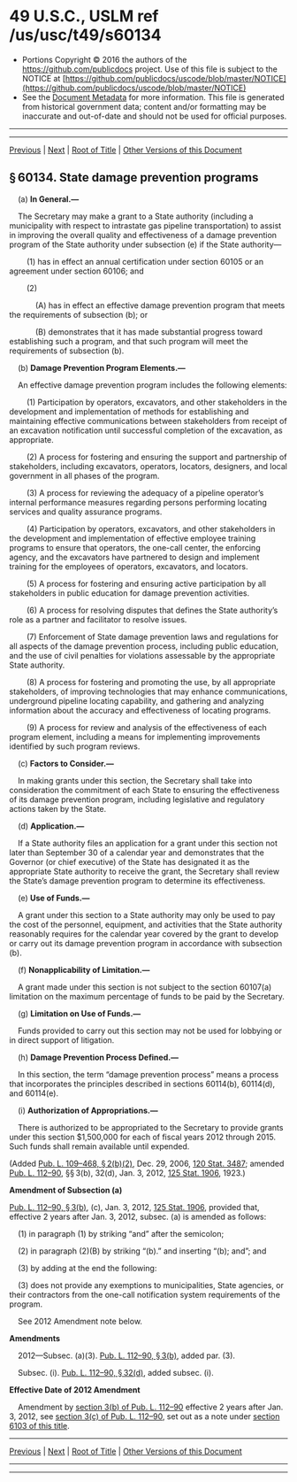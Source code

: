 ---
---

# 49 U.S.C., USLM ref /us/usc/t49/s60134

* Portions Copyright © 2016 the authors of the https://github.com/publicdocs project.
  Use of this file is subject to the NOTICE at [https://github.com/publicdocs/uscode/blob/master/NOTICE](https://github.com/publicdocs/uscode/blob/master/NOTICE)
* See the [Document Metadata](././../../../../..//README.md) for more information.
  This file is generated from historical government data; content and/or formatting may be inaccurate and out-of-date and should not be used for official purposes.

----------
----------

[Previous](./../../../../..//us/usc/t49/stVIII/ch601/m__us_usc_t49_s60133.md) | [Next](./../../../../..//us/usc/t49/stVIII/ch601/m__us_usc_t49_s60135.md) | [Root of Title](./../../../../../) | [Other Versions of this Document](https://publicdocs.github.io/go/links?ns=uslm&ref=%2Fus%2Fusc%2Ft49%2Fs60134)

## § 60134. State damage prevention programs

    (a) __In General.—__ 

    The Secretary may make a grant to a State authority (including a municipality with respect to intrastate gas pipeline transportation) to assist in improving the overall quality and effectiveness of a damage prevention program of the State authority under subsection (e) if the State authority—

        (1) has in effect an annual certification under section 60105 or an agreement under section 60106; and

        (2)

            (A) has in effect an effective damage prevention program that meets the requirements of subsection (b); or

            (B) demonstrates that it has made substantial progress toward establishing such a program, and that such program will meet the requirements of subsection (b).

    (b) __Damage Prevention Program Elements.—__ 

    An effective damage prevention program includes the following elements:

        (1) Participation by operators, excavators, and other stakeholders in the development and implementation of methods for establishing and maintaining effective communications between stakeholders from receipt of an excavation notification until successful completion of the excavation, as appropriate.

        (2) A process for fostering and ensuring the support and partnership of stakeholders, including excavators, operators, locators, designers, and local government in all phases of the program.

        (3) A process for reviewing the adequacy of a pipeline operator’s internal performance measures regarding persons performing locating services and quality assurance programs.

        (4) Participation by operators, excavators, and other stakeholders in the development and implementation of effective employee training programs to ensure that operators, the one-call center, the enforcing agency, and the excavators have partnered to design and implement training for the employees of operators, excavators, and locators.

        (5) A process for fostering and ensuring active participation by all stakeholders in public education for damage prevention activities.

        (6) A process for resolving disputes that defines the State authority’s role as a partner and facilitator to resolve issues.

        (7) Enforcement of State damage prevention laws and regulations for all aspects of the damage prevention process, including public education, and the use of civil penalties for violations assessable by the appropriate State authority.

        (8) A process for fostering and promoting the use, by all appropriate stakeholders, of improving technologies that may enhance communications, underground pipeline locating capability, and gathering and analyzing information about the accuracy and effectiveness of locating programs.

        (9) A process for review and analysis of the effectiveness of each program element, including a means for implementing improvements identified by such program reviews.

    (c) __Factors to Consider.—__ 

    In making grants under this section, the Secretary shall take into consideration the commitment of each State to ensuring the effectiveness of its damage prevention program, including legislative and regulatory actions taken by the State.

    (d) __Application.—__ 

    If a State authority files an application for a grant under this section not later than September 30 of a calendar year and demonstrates that the Governor (or chief executive) of the State has designated it as the appropriate State authority to receive the grant, the Secretary shall review the State’s damage prevention program to determine its effectiveness.

    (e) __Use of Funds.—__ 

    A grant under this section to a State authority may only be used to pay the cost of the personnel, equipment, and activities that the State authority reasonably requires for the calendar year covered by the grant to develop or carry out its damage prevention program in accordance with subsection (b).

    (f) __Nonapplicability of Limitation.—__ 

    A grant made under this section is not subject to the section 60107(a) limitation on the maximum percentage of funds to be paid by the Secretary.

    (g) __Limitation on Use of Funds.—__ 

    Funds provided to carry out this section may not be used for lobbying or in direct support of litigation.

    (h) __Damage Prevention Process Defined.—__ 

    In this section, the term “damage prevention process” means a process that incorporates the principles described in sections 60114(b), 60114(d), and 60114(e).

    (i) __Authorization of Appropriations.—__ 

    There is authorized to be appropriated to the Secretary to provide grants under this section $1,500,000 for each of fiscal years 2012 through 2015. Such funds shall remain available until expended.

(Added [Pub. L. 109–468, § 2(b)(2)][/us/pl/109/468/s2/b/2], Dec. 29, 2006, [120 Stat. 3487][/us/stat/120/3487]; amended [Pub. L. 112–90][/us/pl/112/90], §§ 3(b), 32(d), Jan. 3, 2012, [125 Stat. 1906][/us/stat/125/1906], 1923.)

 __Amendment of Subsection (a)__ 

[Pub. L. 112–90, § 3(b)][/us/pl/112/90/s3/b], (c), Jan. 3, 2012, [125 Stat. 1906][/us/stat/125/1906], provided that, effective 2 years after Jan. 3, 2012, subsec. (a) is amended as follows:

    (1) in paragraph (1) by striking “and” after the semicolon;

    (2) in paragraph (2)(B) by striking “(b).” and inserting “(b); and”; and

    (3) by adding at the end the following:

    (3) does not provide any exemptions to municipalities, State agencies, or their contractors from the one-call notification system requirements of the program.

    See 2012 Amendment note below.

 __Amendments__ 

    2012—Subsec. (a)(3). [Pub. L. 112–90, § 3(b)][/us/pl/112/90/s3/b], added par. (3).

    Subsec. (i). [Pub. L. 112–90, § 32(d)][/us/pl/112/90/s32/d], added subsec. (i).

 __Effective Date of 2012 Amendment__ 

    Amendment by [section 3(b) of Pub. L. 112–90][/us/pl/112/90/s3/b] effective 2 years after Jan. 3, 2012, see [section 3(c) of Pub. L. 112–90][/us/pl/112/90/s3/c], set out as a note under [section 6103 of this title][/us/usc/t49/s6103].

----------

[Previous](./../../../../..//us/usc/t49/stVIII/ch601/m__us_usc_t49_s60133.md) | [Next](./../../../../..//us/usc/t49/stVIII/ch601/m__us_usc_t49_s60135.md) | [Root of Title](./../../../../../) | [Other Versions of this Document](https://publicdocs.github.io/go/links?ns=uslm&ref=%2Fus%2Fusc%2Ft49%2Fs60134)

----------
----------

[/us/pl/109/468/s2/b/2]: https://publicdocs.github.io/go/links?ns=uslm&ref=%2Fus%2Fpl%2F109%2F468%2Fs2%2Fb%2F2
[/us/stat/120/3487]: https://publicdocs.github.io/go/links?ns=uslm&ref=%2Fus%2Fstat%2F120%2F3487
[/us/pl/112/90]: https://publicdocs.github.io/go/links?ns=uslm&ref=%2Fus%2Fpl%2F112%2F90
[/us/stat/125/1906]: https://publicdocs.github.io/go/links?ns=uslm&ref=%2Fus%2Fstat%2F125%2F1906
[/us/pl/112/90/s3/b]: https://publicdocs.github.io/go/links?ns=uslm&ref=%2Fus%2Fpl%2F112%2F90%2Fs3%2Fb
[/us/stat/125/1906]: https://publicdocs.github.io/go/links?ns=uslm&ref=%2Fus%2Fstat%2F125%2F1906
[/us/pl/112/90/s3/b]: https://publicdocs.github.io/go/links?ns=uslm&ref=%2Fus%2Fpl%2F112%2F90%2Fs3%2Fb
[/us/pl/112/90/s32/d]: https://publicdocs.github.io/go/links?ns=uslm&ref=%2Fus%2Fpl%2F112%2F90%2Fs32%2Fd
[/us/pl/112/90/s3/b]: https://publicdocs.github.io/go/links?ns=uslm&ref=%2Fus%2Fpl%2F112%2F90%2Fs3%2Fb
[/us/pl/112/90/s3/c]: https://publicdocs.github.io/go/links?ns=uslm&ref=%2Fus%2Fpl%2F112%2F90%2Fs3%2Fc
[/us/usc/t49/s6103]: https://publicdocs.github.io/go/links?ns=uslm&ref=%2Fus%2Fusc%2Ft49%2Fs6103


